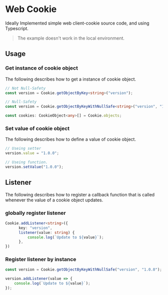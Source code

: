# Web Cookie
Ideally Implemented simple web client-cookie source code, and using Typescript.

> The example doesn't work in the local environment.

## Usage

### Get instance of cookie object
The following describes how to get a instance of cookie object.

```ts
// Not Null-Safety
const version = Cookie.getObjectByKey<string>("version");
```

```ts
// Null-Safety
const version = Cookie.getObjectByKeyWithNullSafe<string>("version", "1.0.0");
```

```ts
const cookies: CookieObject<any>[] = Cookie.objects;
```

### Set value of cookie object
The following describes how to define a value of cookie object.

```ts
// Useing setter
version.value = "1.0.0";

// Useing function.
version.setValue("1.0.0");
```

## Listener
The following describes how to register a callback function that is called whenever the value of a cookie object updates.

### globally register listener
```ts
Cookie.addListener<string>({
      key: "version",
      listener(value: string) {
          console.log(`Update to ${value}`);
      },
})
```

### Register listener by instance
```ts
const version = Cookie.getObjectByKeyWithNullSafe("version", "1.0.0");

version.addListener(value => {
    console.log(`Update to ${value}`);
});
```

